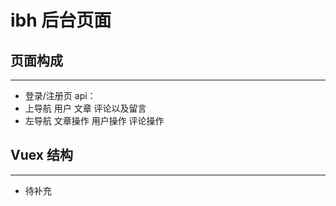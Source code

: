 # ibh 后台页面
## 页面构成
___
*  登录/注册页
api：
*  上导航
    用户
    文章
    评论以及留言
*  左导航
    文章操作
    用户操作
    评论操作
## Vuex 结构
___
* 待补充
